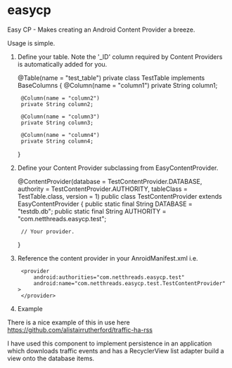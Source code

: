 easycp
======

Easy CP - Makes creating an Android Content Provider a breeze.

Usage is simple.

1) Define your table. Note the '_ID' column required by Content Providers is automatically added for you.

	@Table(name = "test_table")
	private class TestTable implements BaseColumns
	{
		@Column(name = "column1")
		private String column1;
		
		@Column(name = "column2")
		private String column2;
		
		@Column(name = "column3")
		private String column3;
		
		@Column(name = "column4")
		private String column4;
		
	}

2) Define your Content Provider subclassing from EasyContentProvider.

	@ContentProvider(database = TestContentProvider.DATABASE, 
			authority = TestContentProvider.AUTHORITY, 
			tableClass = TestTable.class, 
			version = 1)
	public class TestContentProvider extends EasyContentProvider
	{
    		public static final String DATABASE = "testdb.db";
    		public static final String AUTHORITY = "com.netthreads.easycp.test";
	
		// Your provider.
	}
	
3) Reference the content provider in your AnroidManifest.xml i.e.

        <provider
            android:authorities="com.netthreads.easycp.test"
            android:name="com.netthreads.easycp.test.TestContentProvider" >
        </provider>

4) Example

There is a nice example of this in use here https://github.com/alistairrutherford/traffic-ha-rss

I have used this component to implement persistence in an application which downloads traffic events and has a RecyclerView list adapter build a view onto the database items.

